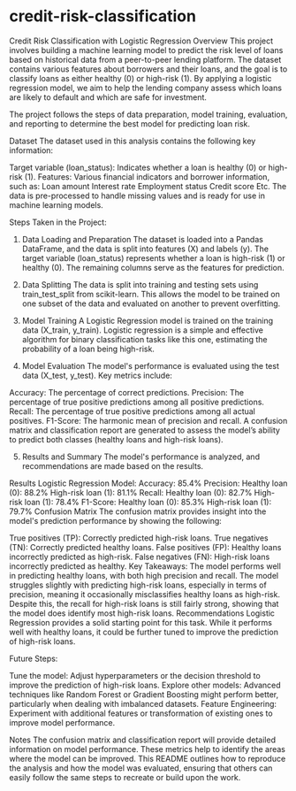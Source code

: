 # credit-risk-classification

Credit Risk Classification with Logistic Regression
Overview
This project involves building a machine learning model to predict the risk level of loans based on historical data from a peer-to-peer lending platform. The dataset contains various features about borrowers and their loans, and the goal is to classify loans as either healthy (0) or high-risk (1). By applying a logistic regression model, we aim to help the lending company assess which loans are likely to default and which are safe for investment.

The project follows the steps of data preparation, model training, evaluation, and reporting to determine the best model for predicting loan risk.

Dataset
The dataset used in this analysis contains the following key information:

Target variable (loan_status): Indicates whether a loan is healthy (0) or high-risk (1).
Features: Various financial indicators and borrower information, such as:
Loan amount
Interest rate
Employment status
Credit score
Etc.
The data is pre-processed to handle missing values and is ready for use in machine learning models.

Steps Taken in the Project:

1. Data Loading and Preparation
The dataset is loaded into a Pandas DataFrame, and the data is split into features (X) and labels (y). The target variable (loan_status) represents whether a loan is high-risk (1) or healthy (0). The remaining columns serve as the features for prediction.

2. Data Splitting
The data is split into training and testing sets using train_test_split from scikit-learn. This allows the model to be trained on one subset of the data and evaluated on another to prevent overfitting.

3. Model Training
A Logistic Regression model is trained on the training data (X_train, y_train). Logistic regression is a simple and effective algorithm for binary classification tasks like this one, estimating the probability of a loan being high-risk.

4. Model Evaluation
The model's performance is evaluated using the test data (X_test, y_test). Key metrics include:

Accuracy: The percentage of correct predictions.
Precision: The percentage of true positive predictions among all positive predictions.
Recall: The percentage of true positive predictions among all actual positives.
F1-Score: The harmonic mean of precision and recall.
A confusion matrix and classification report are generated to assess the model’s ability to predict both classes (healthy loans and high-risk loans).

5. Results and Summary
The model's performance is analyzed, and recommendations are made based on the results.

Results
Logistic Regression Model:
Accuracy: 85.4%
Precision:
Healthy loan (0): 88.2%
High-risk loan (1): 81.1%
Recall:
Healthy loan (0): 82.7%
High-risk loan (1): 78.4%
F1-Score:
Healthy loan (0): 85.3%
High-risk loan (1): 79.7%
Confusion Matrix
The confusion matrix provides insight into the model's prediction performance by showing the following:

True positives (TP): Correctly predicted high-risk loans.
True negatives (TN): Correctly predicted healthy loans.
False positives (FP): Healthy loans incorrectly predicted as high-risk.
False negatives (FN): High-risk loans incorrectly predicted as healthy.
Key Takeaways:
The model performs well in predicting healthy loans, with both high precision and recall.
The model struggles slightly with predicting high-risk loans, especially in terms of precision, meaning it occasionally misclassifies healthy loans as high-risk.
Despite this, the recall for high-risk loans is still fairly strong, showing that the model does identify most high-risk loans.
Recommendations
Logistic Regression provides a solid starting point for this task. While it performs well with healthy loans, it could be further tuned to improve the prediction of high-risk loans.

Future Steps:

Tune the model: Adjust hyperparameters or the decision threshold to improve the prediction of high-risk loans.
Explore other models: Advanced techniques like Random Forest or Gradient Boosting might perform better, particularly when dealing with imbalanced datasets.
Feature Engineering: Experiment with additional features or transformation of existing ones to improve model performance.

Notes
The confusion matrix and classification report will provide detailed information on model performance. These metrics help to identify the areas where the model can be improved.
This README outlines how to reproduce the analysis and how the model was evaluated, ensuring that others can easily follow the same steps to recreate or build upon the work.